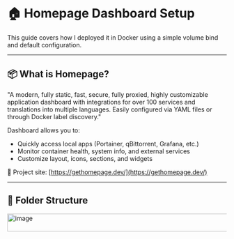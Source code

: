 # 🏠 Homepage Dashboard Setup
  
This guide covers how I deployed it in Docker using a simple volume bind and default configuration.

---

## 📦 What is Homepage?

"A modern, fully static, fast, secure, fully proxied, highly customizable application dashboard with integrations for over 100 services and translations into multiple languages. 
Easily configured via YAML files or through Docker label discovery."

Dashboard allows you to:
- Quickly access local apps (Portainer, qBittorrent, Grafana, etc.)
- Monitor container health, system info, and external services
- Customize layout, icons, sections, and widgets

🔗 Project site: [https://gethomepage.dev/](https://gethomepage.dev/)

---

## 🧱 Folder Structure

<img width="749" height="41" alt="image" src="https://github.com/user-attachments/assets/7a1ab909-0ba7-423f-ae82-310c6fd860b3" />

